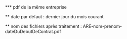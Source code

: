 
*** pdf de la même entreprise

** date par défaut : dernier jour du mois courant

** nom des fichiers après traitement :
ARE-nom-prenom-dateDuDebutDeContrat.pdf